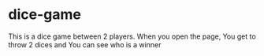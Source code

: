 # dice-game
This is a dice game between 2 players. When you open the page, You get to throw 2 dices and You can see who is a winner
